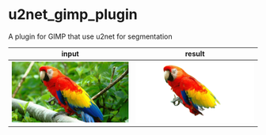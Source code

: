 # u2net_gimp_plugin
A plugin for GIMP that use u2net for segmentation

|input|result|
|---|---|
|![](imgs/Parrot.jpg)|![](imgs/ParrotSeg.png)|